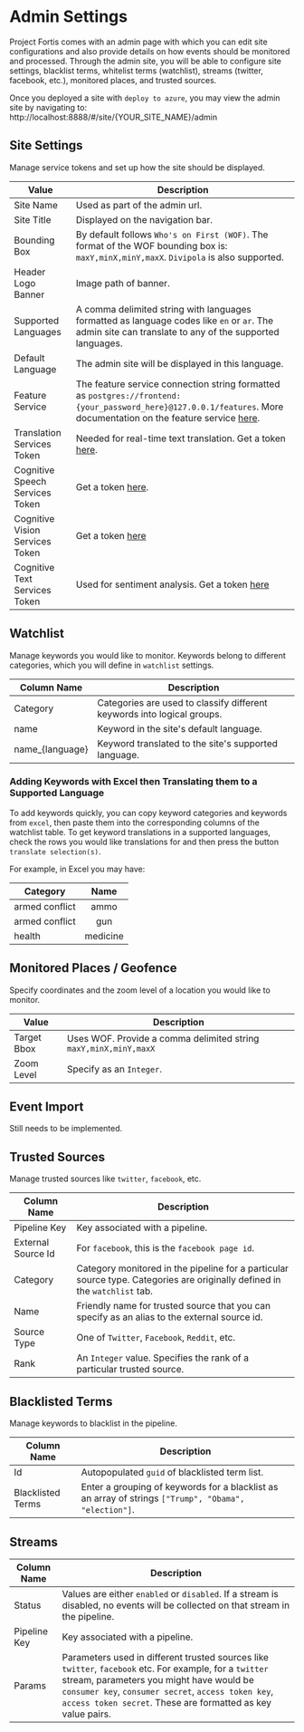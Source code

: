 # Admin Settings

Project Fortis comes with an admin page with which you can edit site configurations and also provide details on how events should be monitored and processed. Through the admin site, you will be able to configure site settings, blacklist terms, whitelist terms (watchlist), streams (twitter, facebook, etc.), monitored places, and trusted sources.

Once you deployed a site with `deploy to azure`, you may view the admin site by navigating to: http://localhost:8888/#/site/{YOUR_SITE_NAME}/admin

## Site Settings

Manage service tokens and set up how the site should be displayed.

| Value               | Description          |
| ------------------- | ------------- |
| Site Name           | Used as part of the admin url.  |
| Site Title          | Displayed on the navigation bar.|
| Bounding Box        | By default follows `Who's on First (WOF)`. The format of the WOF bounding box is: `maxY,minX,minY,maxX`. `Divipola` is also supported.                           |
| Header Logo Banner  | Image path of banner.  |
| Supported Languages | A comma delimited string with languages formatted as language codes like `en` or `ar`. The admin site can translate to any of the supported languages.
| Default Language    | The admin site will be displayed in this language. |
| Feature Service     | The feature service connection string formatted as `postgres://frontend:{your_password_here}@127.0.0.1/features`. More documentation on the feature service [here](https://github.com/CatalystCode/featureService).  |
| Translation Services Token | Needed for real-time text translation. Get a token [here](https://azure.microsoft.com/en-us/services/cognitive-services/translator-text-api).  |
| Cognitive Speech Services Token | Get a token [here](https://azure.microsoft.com/en-us/services/cognitive-services/custom-speech-service/).  |
| Cognitive Vision Services Token | Get a token [here](https://azure.microsoft.com/en-us/services/cognitive-services/custom-vision-service/)  |
| Cognitive Text Services Token | Used for sentiment analysis. Get a token [here](https://azure.microsoft.com/en-us/services/cognitive-services/text-analytics/)   |

## Watchlist

Manage keywords you would like to monitor. Keywords belong to different categories, which you will define in `watchlist` settings.

| Column Name         | Description   |
| ------------------- | ------------- |
| Category            | Categories are used to classify different keywords into logical groups. |
| name                | Keyword in the site's default language. |
| name_{language}     | Keyword translated to the site's supported language. |

### Adding Keywords with Excel then Translating them to a Supported Language

To add keywords quickly, you can copy keyword categories and keywords from `excel`, then paste them into the corresponding columns of the watchlist table. To get keyword translations in a supported languages, check the rows you would like translations for and then press the button `translate selection(s)`.

For example, in Excel you may have:

| Category            | Name          |
| ------------------- |:-------------:|
| armed conflict      | ammo          |
| armed conflict      | gun           |
| health              | medicine      |

## Monitored Places / Geofence

Specify coordinates and the zoom level of a location you would like to monitor.

| Value               | Description          |
| ------------------- | ------------- |
| Target Bbox         | Uses WOF. Provide a comma delimited string `maxY,minX,minY,maxX` |
| Zoom Level          | Specify as an `Integer`. |

## Event Import

Still needs to be implemented.

## Trusted Sources

Manage trusted sources like `twitter`, `facebook`, etc.

| Column Name         | Description   |
| ------------------- | ------------- |
| Pipeline Key        | Key associated with a pipeline. |
| External Source Id  | For `facebook`, this is the `facebook page id`. |
| Category            | Category monitored in the pipeline for a particular source type. Categories are originally defined in the `watchlist` tab.      |
| Name                | Friendly name for trusted source that you can specify as an alias to the external source id. |
| Source Type         | One of `Twitter`, `Facebook`, `Reddit`, etc. | 
| Rank                | An `Integer` value. Specifies the rank of a particular trusted source. |  

## Blacklisted Terms

Manage keywords to blacklist in the pipeline.

| Column Name         | Description   |
| ------------------- | ------------- |
| Id                  | Autopopulated `guid` of blacklisted term list. |
| Blacklisted Terms   | Enter a grouping of keywords for a blacklist as an array of strings `["Trump", "Obama", "election"]`. |

## Streams

| Column Name         | Description   |
| ------------------- | ------------- |
| Status              | Values are either `enabled` or `disabled`. If a stream is disabled, no events will be collected on that stream in the pipeline. |
| Pipeline Key        | Key associated with a pipeline. |
| Params              | Parameters used in different trusted sources like `twitter`, `facebook` etc. For example, for a `twitter` stream, parameters you might have would be `consumer key`, `consumer secret`, `access token key`, `access token secret`. These are formatted as key value pairs. |